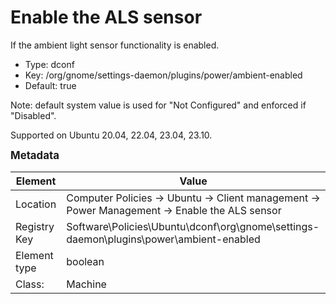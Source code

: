 # Enable the ALS sensor

If the ambient light sensor functionality is enabled.

- Type: dconf
- Key: /org/gnome/settings-daemon/plugins/power/ambient-enabled
- Default: true

Note: default system value is used for "Not Configured" and enforced if "Disabled".

Supported on Ubuntu 20.04, 22.04, 23.04, 23.10.



<span style="font-size: larger;">**Metadata**</span>

| Element      | Value            |
| ---          | ---              |
| Location     | Computer Policies -> Ubuntu -> Client management -> Power Management -> Enable the ALS sensor    |
| Registry Key | Software\Policies\Ubuntu\dconf\org\gnome\settings-daemon\plugins\power\ambient-enabled         |
| Element type | boolean |
| Class:       | Machine       |
